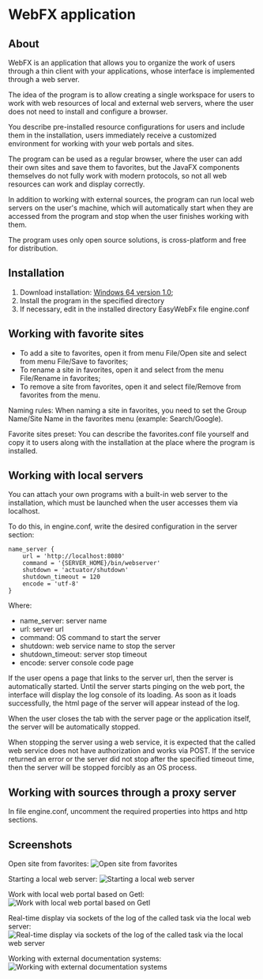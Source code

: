 # WebFX application
## About
WebFX is an application that allows you to organize the work of users through a thin client with your applications, 
whose interface is implemented through a web server.

The idea of the program is to allow creating a single workspace for users to work with web resources of local and 
external web servers, where the user does not need to install and configure a browser.

You describe pre-installed resource configurations for users and include them in the installation, users immediately 
receive a customized environment for working with your web portals and sites.

The program can be used as a regular browser, where the user can add their own sites and save them to favorites, 
but the JavaFX components themselves do not fully work with modern protocols, so not all web resources can work and display correctly.

In addition to working with external sources, the program can run local web servers on the user's machine,
which will automatically start when they are accessed from the program and stop when the user finishes working with them.

The program uses only open source solutions, is cross-platform and free for distribution.

## Installation
1. Download installation:
[Windows 64 version 1.0](https://easydata.ru/download/easyworkspace/EasyWebFx_windows-x64_1_0.exe);
2. Install the program in the specified directory
3. If necessary, edit in the installed directory EasyWebFx file engine.conf

## Working with favorite sites
* To add a site to favorites, open it from menu File/Open site and select from menu File/Save to favorites;
* To rename a site in favorites, open it and select  from the menu File/Rename in favorites;
* To remove a site from favorites, open it and select file/Remove from favorites from the menu.

Naming rules:
When naming a site in favorites, you need to set the Group Name/Site Name in the favorites menu 
(example: Search/Google).

Favorite sites preset:
You can describe the favorites.conf file yourself and copy it to users along with 
the installation at the place where the program is installed.

## Working with local servers
You can attach your own programs with a built-in web server to the installation, 
which must be launched when the user accesses them via localhost.

To do this, in engine.conf, write the desired configuration in the server section:
```
name_server {
    url = 'http://localhost:8080'
    command = '{SERVER_HOME}/bin/webserver'
    shutdown = 'actuator/shutdown'
    shutdown_timeout = 120
    encode = 'utf-8'
}
```
Where:
* name_server: server name
* url: server url
* command: OS command to start the server
* shutdown: web service name to stop the server
* shutdown_timeout: server stop timeout
* encode: server console code page

If the user opens a page that links to the server url, then the server is automatically started.
Until the server starts pinging on the web port, the interface will display the log console of 
its loading. As soon as it loads successfully, the html page of the server will appear 
instead of the log.

When the user closes the tab with the server page or the application itself, the server will be 
automatically stopped.

When stopping the server using a web service, it is expected that the called web service does not 
have authorization and works via POST. If the service returned an error or the server did not 
stop after the specified timeout time, then the server will be stopped forcibly as an OS process.

## Working with sources through a proxy server
In file engine.conf, uncomment the required properties into https and http sections.

## Screenshots
Open site from favorites:
![Open site from favorites](../master/screenshots/screen1.png)

Starting a local web server:
![Starting a local web server](../master/screenshots/screen2.png?raw=true)

Work with local web portal based on Getl:
![Work with local web portal based on Getl](../master/screenshots/screen3.png?raw=true)

Real-time display via sockets of the log of the called task via the local web server:
![Real-time display via sockets of the log of the called task via the local web server](../master/screenshots/screen4.png?raw=true)

Working with external documentation systems:
![Working with external documentation systems](../master/screenshots/screen5.png?raw=true)
